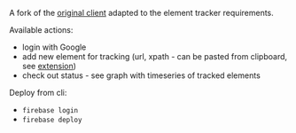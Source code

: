 A fork of the [original client](https://github.com/roby-rodriguez/stack-buster-app/tree/master/client) adapted to 
the element tracker requirements.

Available actions:
* login with Google 
* add new element for tracking (url, xpath - can be pasted from clipboard, see [extension](https://github.com/roby-rodriguez/element-tracker/tree/master/extension))
* check out status - see graph with timeseries of tracked elements

Deploy from cli:
* `firebase login`
* `firebase deploy`

